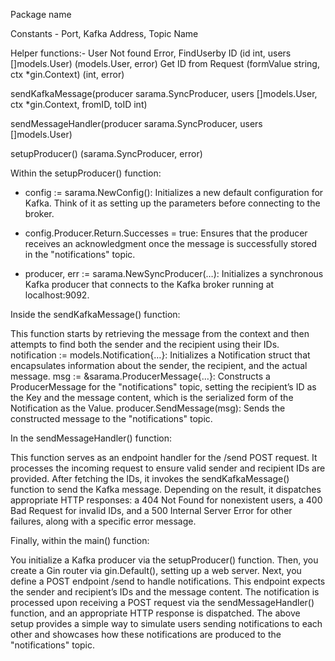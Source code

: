 
Package name

Constants - Port, Kafka Address, Topic Name

Helper functions:-
User Not found Error,
FindUserby ID (id int, users []models.User) (models.User, error)
Get ID from Request (formValue string, ctx *gin.Context) (int, error)

sendKafkaMessage(producer sarama.SyncProducer,
	users []models.User, ctx *gin.Context, fromID, toID int)

sendMessageHandler(producer sarama.SyncProducer,
	users []models.User)

setupProducer() (sarama.SyncProducer, error)


Within the setupProducer() function:

* config := sarama.NewConfig(): Initializes a new default configuration for Kafka. Think of it as setting up the parameters before connecting to the broker.

* config.Producer.Return.Successes = true: Ensures that the producer receives an acknowledgment once the message is successfully stored in the "notifications" topic.

* producer, err := sarama.NewSyncProducer(…): Initializes a synchronous Kafka producer that connects to the Kafka broker running at localhost:9092.

Inside the sendKafkaMessage() function:

This function starts by retrieving the message from the context and then attempts to find both the sender and the recipient using their IDs.
notification := models.Notification{…}: Initializes a Notification struct that encapsulates information about the sender, the recipient, and the actual message.
msg := &sarama.ProducerMessage{…}: Constructs a ProducerMessage for the "notifications" topic, setting the recipient’s ID as the Key and the message content, which is the serialized form of the Notification as the Value.
producer.SendMessage(msg): Sends the constructed message to the "notifications" topic.

In the sendMessageHandler() function:

This function serves as an endpoint handler for the /send POST request. It processes the incoming request to ensure valid sender and recipient IDs are provided.
After fetching the IDs, it invokes the sendKafkaMessage() function to send the Kafka message. Depending on the result, it dispatches appropriate HTTP responses: a 404 Not Found for nonexistent users, a 400 Bad Request for invalid IDs, and a 500 Internal Server Error for other failures, along with a specific error message.

Finally, within the main() function:

You initialize a Kafka producer via the setupProducer() function.
Then, you create a Gin router via gin.Default(), setting up a web server. Next, you define a POST endpoint /send to handle notifications. This endpoint expects the sender and recipient’s IDs and the message content.
The notification is processed upon receiving a POST request via the sendMessageHandler() function, and an appropriate HTTP response is dispatched.
The above setup provides a simple way to simulate users sending notifications to each other and showcases how these notifications are produced to the "notifications" topic.